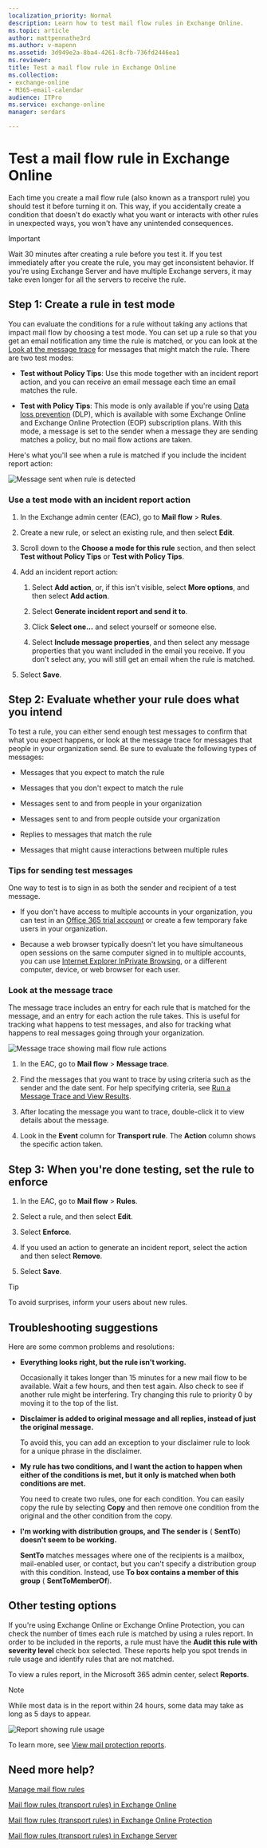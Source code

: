 ```yaml
---
localization_priority: Normal
description: Learn how to test mail flow rules in Exchange Online.
ms.topic: article
author: mattpennathe3rd
ms.author: v-mapenn
ms.assetid: 3d949e2a-8ba4-4261-8cfb-736fd2446ea1
ms.reviewer: 
title: Test a mail flow rule in Exchange Online
ms.collection: 
- exchange-online
- M365-email-calendar
audience: ITPro
ms.service: exchange-online
manager: serdars

---
```


# Test a mail flow rule in Exchange Online

Each time you create a mail flow rule (also known as a transport rule) you should test it before turning it on. This way, if you accidentally create a condition that doesn't do exactly what you want or interacts with other rules in unexpected ways, you won't have any unintended consequences.

> [!IMPORTANT]
> Wait 30 minutes after creating a rule before you test it. If you test immediately after you create the rule, you may get inconsistent behavior. If you're using Exchange Server and have multiple Exchange servers, it may take even longer for all the servers to receive the rule.

## Step 1: Create a rule in test mode

You can evaluate the conditions for a rule without taking any actions that impact mail flow by choosing a test mode. You can set up a rule so that you get an email notification any time the rule is matched, or you can look at the [Look at the message trace](#look-at-the-message-trace) for messages that might match the rule. There are two test modes:

- **Test without Policy Tips**: Use this mode together with an incident report action, and you can receive an email message each time an email matches the rule.

- **Test with Policy Tips**: This mode is only available if you're using [Data loss prevention](../../security-and-compliance/data-loss-prevention/data-loss-prevention.md) (DLP), which is available with some Exchange Online and Exchange Online Protection (EOP) subscription plans. With this mode, a message is set to the sender when a message they are sending matches a policy, but no mail flow actions are taken.

Here's what you'll see when a rule is matched if you include the incident report action:

![Message sent when rule is detected](../../media/TA_EX_Rule_Detected.png)

### Use a test mode with an incident report action

1. In the Exchange admin center (EAC), go to **Mail flow** \> **Rules**.

2. Create a new rule, or select an existing rule, and then select **Edit**.

3. Scroll down to the **Choose a mode for this rule** section, and then select **Test without Policy Tips** or **Test with Policy Tips**.

4. Add an incident report action:

   1. Select **Add action**, or, if this isn't visible, select **More options**, and then select **Add action**.

   2. Select **Generate incident report and send it to**.

   3. Click **Select one...** and select yourself or someone else.

   4. Select **Include message properties**, and then select any message properties that you want included in the email you receive. If you don't select any, you will still get an email when the rule is matched.

5. Select **Save**.

## Step 2: Evaluate whether your rule does what you intend

To test a rule, you can either send enough test messages to confirm that what you expect happens, or look at the message trace for messages that people in your organization send. Be sure to evaluate the following types of messages:

- Messages that you expect to match the rule

- Messages that you don't expect to match the rule

- Messages sent to and from people in your organization

- Messages sent to and from people outside your organization

- Replies to messages that match the rule

- Messages that might cause interactions between multiple rules

### Tips for sending test messages

One way to test is to sign in as both the sender and recipient of a test message.

- If you don't have access to multiple accounts in your organization, you can test in an [Office 365 trial account](https://go.microsoft.com/fwlink/p/?LinkId=402791) or create a few temporary fake users in your organization.

- Because a web browser typically doesn't let you have simultaneous open sessions on the same computer signed in to multiple accounts, you can use [Internet Explorer InPrivate Browsing](https://go.microsoft.com/fwlink/p/?LinkId=402784), or a different computer, device, or web browser for each user.

### Look at the message trace

The message trace includes an entry for each rule that is matched for the message, and an entry for each action the rule takes. This is useful for tracking what happens to test messages, and also for tracking what happens to real messages going through your organization.

![Message trace showing mail flow rule actions](../../media/TA_EX_Rule_Trace.png)

1. In the EAC, go to **Mail flow** \> **Message trace**.

2. Find the messages that you want to trace by using criteria such as the sender and the date sent. For help specifying criteria, see [Run a Message Trace and View Results](../../monitoring/trace-an-email-message/run-a-message-trace-and-view-results.md).

3. After locating the message you want to trace, double-click it to view details about the message.

4. Look in the **Event** column for **Transport rule**. The **Action** column shows the specific action taken.

## Step 3: When you're done testing, set the rule to enforce

1. In the EAC, go to **Mail flow** \> **Rules**.

2. Select a rule, and then select **Edit**.

3. Select **Enforce**.

4. If you used an action to generate an incident report, select the action and then select **Remove**.

5. Select **Save**.

> [!TIP]
> To avoid surprises, inform your users about new rules.

## Troubleshooting suggestions

Here are some common problems and resolutions:

- **Everything looks right, but the rule isn't working.**

   Occasionally it takes longer than 15 minutes for a new mail flow to be available. Wait a few hours, and then test again. Also check to see if another rule might be interfering. Try changing this rule to priority 0 by moving it to the top of the list.

- **Disclaimer is added to original message and all replies, instead of just the original message.**

   To avoid this, you can add an exception to your disclaimer rule to look for a unique phrase in the disclaimer.

- **My rule has two conditions, and I want the action to happen when either of the conditions is met, but it only is matched when both conditions are met.**

   You need to create two rules, one for each condition. You can easily copy the rule by selecting **Copy** and then remove one condition from the original and the other condition from the copy.

- **I'm working with distribution groups, and** **The sender is** ( **SentTo**) **doesn't seem to be working.**

   **SentTo** matches messages where one of the recipients is a mailbox, mail-enabled user, or contact, but you can't specify a distribution group with this condition. Instead, use **To box contains a member of this group** ( **SentToMemberOf**).

## Other testing options

If you're using Exchange Online or Exchange Online Protection, you can check the number of times each rule is matched by using a rules report. In order to be included in the reports, a rule must have the **Audit this rule with severity level** check box selected. These reports help you spot trends in rule usage and identify rules that are not matched.

To view a rules report, in the Microsoft 365 admin center, select **Reports**.

> [!NOTE]
> While most data is in the report within 24 hours, some data may take as long as 5 days to appear.

![Report showing rule usage](../../media/TA_EX_RuleReport.png)

To learn more, see [View mail protection reports](https://go.microsoft.com/fwlink/p/?LinkId=402958).

## Need more help?

[Manage mail flow rules](manage-mail-flow-rules.md)

[Mail flow rules (transport rules) in Exchange Online](mail-flow-rules.md)

[Mail flow rules (transport rules) in Exchange Online Protection](https://technet.microsoft.com/library/9c2cf227-eff7-48ef-87fb-487186e47363.aspx)

[Mail flow rules (transport rules) in Exchange Server](https://technet.microsoft.com/library/c3d2031c-fb7b-4866-8ae1-32928d0138ef.aspx)
